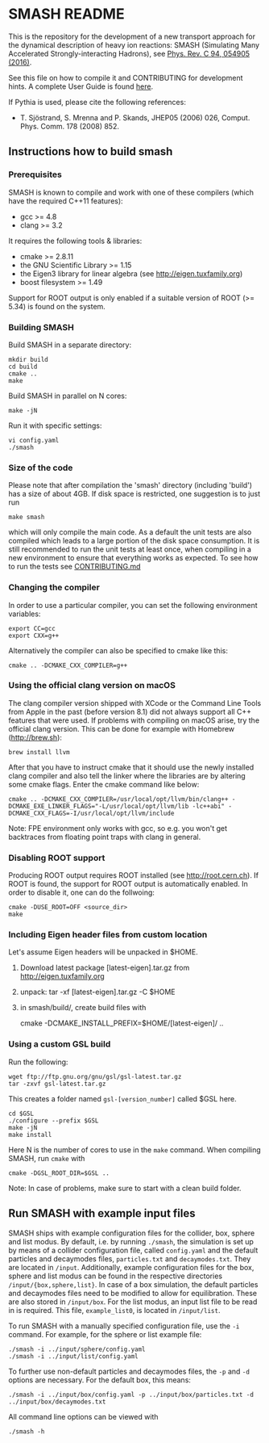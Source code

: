 # SMASH README

This is the repository for the development of a new transport
approach for the dynamical description of heavy ion reactions:
SMASH (Simulating Many Accelerated Strongly-interacting Hadrons), see [Phys. Rev. C 94, 054905 (2016)](https://arxiv.org/abs/1606.06642).

See this file on how to compile it and CONTRIBUTING for development hints. A complete User Guide is found [here](https://fias.uni-frankfurt.de/~smash/extra/user/).

If Pythia is used, please cite the following references:

* T. Sjöstrand, S. Mrenna and P. Skands, JHEP05 (2006) 026, Comput. Phys. Comm. 178 (2008) 852.

## Instructions how to build smash

### Prerequisites

SMASH is known to compile and work with one of these compilers (which have the
required C++11 features):
- gcc >= 4.8
- clang >= 3.2

It requires the following tools & libraries:
- cmake >= 2.8.11
- the GNU Scientific Library >= 1.15
- the Eigen3 library for linear algebra (see http://eigen.tuxfamily.org)
- boost filesystem >= 1.49

Support for ROOT output is only enabled if a suitable version of ROOT (>= 5.34) is found on the system.


### Building SMASH

Build SMASH in a separate directory:

    mkdir build
    cd build
    cmake ..
    make

Build SMASH in parallel on N cores:

    make -jN

Run it with specific settings:

    vi config.yaml
    ./smash


### Size of the code

Please note that after compilation the 'smash' directory (including 'build')
has a size of about 4GB. If disk space is restricted, one suggestion is to
just run

    make smash

which will only compile the main code. As a default the unit tests are also
compiled which leads to a large portion of the disk space consumption. It is
still recommended to run the unit tests at least once, when compiling in
a new environment to ensure that everything works as expected. To see how to run the tests see [CONTRIBUTING.md](CONTRIBUTING.md)


### Changing the compiler

In order to use a particular compiler, you can set the following environment
variables:

    export CC=gcc
    export CXX=g++

Alternatively the compiler can also be specified to cmake like this:

    cmake .. -DCMAKE_CXX_COMPILER=g++


### Using the official clang version on macOS

The clang compiler version shipped with XCode or the Command Line Tools from
Apple in the past (before version 8.1) did not always support all C++ features
that were used. If problems with compiling on macOS arise, try the official
clang version. This can be done for example with Homebrew (http://brew.sh):

    brew install llvm

After that you have to instruct cmake that it should use the newly installed
clang compiler and also tell the linker where the libraries are by altering some
cmake flags. Enter the cmake command like below:

    cmake .. -DCMAKE_CXX_COMPILER=/usr/local/opt/llvm/bin/clang++ -DCMAKE_EXE_LINKER_FLAGS="-L/usr/local/opt/llvm/lib -lc++abi" -DCMAKE_CXX_FLAGS=-I/usr/local/opt/llvm/include

Note: FPE environment only works with gcc, so e.g. you won't get backtraces from
floating point traps with clang in general.


### Disabling ROOT support

Producing ROOT output requires ROOT installed (see http://root.cern.ch).
If ROOT is found, the support for ROOT output is automatically enabled.
In order to disable it, one can do the follwoing:

    cmake -DUSE_ROOT=OFF <source_dir>
    make

### Including Eigen header files from custom location

Let's assume Eigen headers will be unpacked in $HOME.

1. Download latest package [latest-eigen].tar.gz from http://eigen.tuxfamily.org

2. unpack: tar -xf [latest-eigen].tar.gz -C $HOME

3. in smash/build/, create build files with


    cmake -DCMAKE_INSTALL_PREFIX=$HOME/[latest-eigen]/ ..


### Using a custom GSL build

Run the following:

    wget ftp://ftp.gnu.org/gnu/gsl/gsl-latest.tar.gz
    tar -zxvf gsl-latest.tar.gz

This creates a folder named `gsl-[version_number]` called $GSL here.

    cd $GSL
    ./configure --prefix $GSL
    make -jN
    make install

Here N is the number of cores to use in the `make` command. When compiling
SMASH, run `cmake` with

    cmake -DGSL_ROOT_DIR=$GSL ..

Note: In case of problems, make sure to start with a clean build folder.


## Run SMASH with example input files

SMASH ships with example configuration files for the collider, box,
sphere and list modus. By default, i.e. by running `./smash`, the simulation is
set up by means of a collider configuration file, called `config.yaml` and
the default particles and decaymodes files, `particles.txt` and
`decaymodes.txt`. They are located in `/input`.
Additionally, example configuration files for the box, sphere and list modus can
be found in the respective directories `/input/{box,sphere,list}`. In case
of a box simulation, the default particles and decaymodes files need to be
modified to allow for equilibration. These are also stored in
`/input/box`. For the list modus, an input list file to be read in is
required. This file, `example_list0`, is located in `/input/list`.

To run SMASH with a manually specified configuration file, use the `-i` command.
For example, for the sphere or list example file:

    ./smash -i ../input/sphere/config.yaml
    ./smash -i ../input/list/config.yaml


To further use non-default particles and decaymodes files, the `-p`
and `-d` options are necessary. For the default box, this means:

    ./smash -i ../input/box/config.yaml -p ../input/box/particles.txt -d ../input/box/decaymodes.txt

All command line options can be viewed with

    ./smash -h
